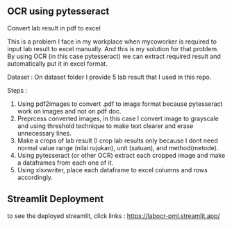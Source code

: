## OCR using pytesseract

Convert lab result in pdf to excel

This is a problem I face in my workplace when mycoworker is required to input lab result to excel manually. And this is my solution for that problem. By using OCR (in this case pytesseract) we can extract required result and automatically put it in excel format.

Dataset : On dataset folder I provide 5 lab result that I used in this repo.

Steps :

1. Using pdf2images to convert .pdf to image format because pytesseract work on images and not on pdf doc.
2. Preprcess converted images, in this case I convert image to grayscale and using threshold technique to make text clearer and erase unnecessary lines.
3. Make a crops of lab result (I crop lab results only because I dont need normal value range (nilai rujukan), unit (satuan), and method(metode).
4. Using pytesseract (or other OCR) extract each cropped image and make a dataframes from each one of it.
5. Using xlsxwriter, place each dataframe to excel columns and rows accordingly.

## Streamlit Deployment

to see the deployed streamlit, click links :
https://labocr-pml.streamlit.app/
